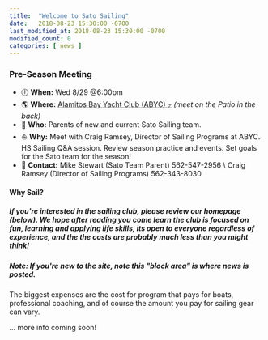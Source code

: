 ```yaml
---
title:  "Welcome to Sato Sailing"
date:   2018-08-23 15:30:00 -0700
last_modified_at: 2018-08-23 15:30:00 -0700
modified_count: 0
categories: [ news ]
---
```


<h3>Pre-Season Meeting</h3>

-    :clock6: __When:__   Wed 8/29 @6:00pm
-    :earth_americas: __Where:__  [Alamitos Bay Yacht Club (ABYC) :arrow_heading_up:](https://goo.gl/maps/Vj3byDBjQrk) _(meet on the Patio in the back)_
-    :couple: __Who:__    Parents of new and current Sato Sailing team.
-    :sailboat: __Why:__    Meet with Craig Ramsey, Director of Sailing Programs at ABYC. HS Sailing Q&A session. Review season practice and events. Set goals for the Sato team for the season!
-    :iphone: __Contact:__  Mike Stewart (Sato Team Parent) 562-547-2956 \\ Craig Ramsey (Director of Sailing Programs) 562-343-8030


<div class="alert alert-info">
<h4>Why Sail?</h4>
<!--img src="/assets/images/2018-PCCs-eyc-race-info.jpeg" alt="regatta racing map"-->


<h5>
If you're interested in the sailing club, please review our homepage (below). We hope after reading you come learn the club is focused on fun, learning and applying life skills, its open to everyone <em>regardless of experience,</em> and the the costs are probably much less than you might think!
</h5>
<h5>
<strong>Note:</strong> If you're new to the site, note this "block area" is where news is posted.
</h5>
</div>
<!--more-->



 The biggest expenses are the cost for program that pays for boats, professional coaching, and of course the amount you pay for sailing gear can vary.

 ... more info coming soon!
